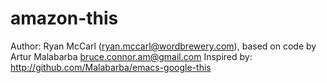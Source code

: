 # amazon-this

Author: Ryan McCarl (ryan.mccarl@wordbrewery.com), based on code by Artur Malabarba <bruce.connor.am@gmail.com>
Inspired by: http://github.com/Malabarba/emacs-google-this

